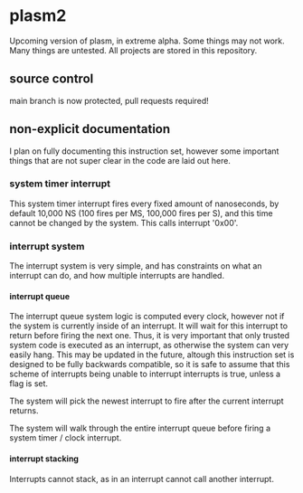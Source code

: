 # plasm2

Upcoming version of plasm, in extreme alpha. Some things may not work. Many things are untested. All projects are stored in this repository.


## source control
main branch is now protected, pull requests required!

## non-explicit documentation
I plan on fully documenting this instruction set, however some important things that are not super clear in the code are laid out here.

### system timer interrupt
This system timer interrupt fires every fixed amount of nanoseconds, by default 10,000 NS (100 fires per MS, 100,000 fires per S), and this time cannot be changed by the system. This calls interrupt '0x00'.

### interrupt system
The interrupt system is very simple, and has constraints on what an interrupt can do, and how multiple interrupts are handled.

#### interrupt queue
The interrupt queue system logic is computed every clock, however not if the system is currently inside of an interrupt. It will wait for this interrupt to return before firing the next one. Thus, it is very important that only trusted system code is executed as an interrupt, as otherwise the system can very easily hang. This may be updated in the future, altough this instruction set is designed to be fully backwards compatible, so it is safe to assume that this scheme of interrupts being unable to interrupt interrupts is true, unless a flag is set.

The system will pick the newest interrupt to fire after the current interrupt returns.

The system will walk through the entire interrupt queue before firing a system timer / clock interrupt.

#### interrupt stacking
Interrupts cannot stack, as in an interrupt cannot call another interrupt.
